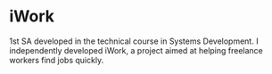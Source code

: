 # iWork
1st SA developed in the technical course in Systems Development. I independently developed iWork, a project aimed at helping freelance workers find jobs quickly.
